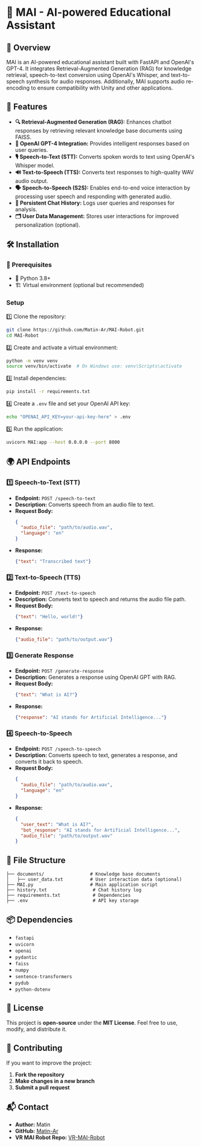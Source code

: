 # 🤖 MAI - AI-powered Educational Assistant

## 📝 Overview
MAI is an AI-powered educational assistant built with FastAPI and OpenAI's GPT-4. It integrates Retrieval-Augmented Generation (RAG) for knowledge retrieval, speech-to-text conversion using OpenAI's Whisper, and text-to-speech synthesis for audio responses. Additionally, MAI supports audio re-encoding to ensure compatibility with Unity and other applications.

## 🚀 Features
- **🔍 Retrieval-Augmented Generation (RAG):** Enhances chatbot responses by retrieving relevant knowledge base documents using FAISS.
- **🧠 OpenAI GPT-4 Integration:** Provides intelligent responses based on user queries.
- **🎙️ Speech-to-Text (STT):** Converts spoken words to text using OpenAI's Whisper model.
- **🔊 Text-to-Speech (TTS):** Converts text responses to high-quality WAV audio output.
- **🗣️ Speech-to-Speech (S2S):** Enables end-to-end voice interaction by processing user speech and responding with generated audio.
- **📜 Persistent Chat History:** Logs user queries and responses for analysis.
- **🗂️ User Data Management:** Stores user interactions for improved personalization (optional).

## 🛠️ Installation
### 📌 Prerequisites
- 🐍 Python 3.8+
- 🏗️ Virtual environment (optional but recommended)

### Setup
1️⃣ Clone the repository:
   ```sh
   git clone https://github.com/Matin-Ar/MAI-Robot.git
   cd MAI-Robot
   ```

2️⃣ Create and activate a virtual environment:
   ```sh
   python -m venv venv
   source venv/bin/activate  # On Windows use: venv\Scripts\activate
   ```

3️⃣ Install dependencies:
   ```sh
   pip install -r requirements.txt
   ```

4️⃣ Create a `.env` file and set your OpenAI API key:
   ```sh
   echo "OPENAI_API_KEY=your-api-key-here" > .env
   ```

5️⃣ Run the application:
   ```sh
   uvicorn MAI:app --host 0.0.0.0 --port 8000
   ```

## 🌍 API Endpoints
### 1️⃣ Speech-to-Text (STT)
- **Endpoint:** `POST /speech-to-text`
- **Description:** Converts speech from an audio file to text.
- **Request Body:**
  ```json
  {
    "audio_file": "path/to/audio.wav",
    "language": "en"
  }
  ```
- **Response:**
  ```json
  {"text": "Transcribed text"}
  ```

### 2️⃣ Text-to-Speech (TTS)
- **Endpoint:** `POST /text-to-speech`
- **Description:** Converts text to speech and returns the audio file path.
- **Request Body:**
  ```json
  {"text": "Hello, world!"}
  ```
- **Response:**
  ```json
  {"audio_file": "path/to/output.wav"}
  ```

### 3️⃣ Generate Response
- **Endpoint:** `POST /generate-response`
- **Description:** Generates a response using OpenAI GPT with RAG.
- **Request Body:**
  ```json
  {"text": "What is AI?"}
  ```
- **Response:**
  ```json
  {"response": "AI stands for Artificial Intelligence..."}
  ```

### 4️⃣ Speech-to-Speech
- **Endpoint:** `POST /speech-to-speech`
- **Description:** Converts speech to text, generates a response, and converts it back to speech.
- **Request Body:**
  ```json
  {
    "audio_file": "path/to/audio.wav",
    "language": "en"
  }
  ```
- **Response:**
  ```json
  {
    "user_text": "What is AI?",
    "bot_response": "AI stands for Artificial Intelligence...",
    "audio_file": "path/to/output.wav"
  }
  ```

## 📂 File Structure
```
├── documents/                 # Knowledge base documents
│   ├── user_data.txt          # User interaction data (optional)
├── MAI.py                     # Main application script
├── history.txt                 # Chat history log
├── requirements.txt            # Dependencies
├── .env                        # API key storage
```

## 📦 Dependencies
- `fastapi`
- `uvicorn`
- `openai`
- `pydantic`
- `faiss`
- `numpy`
- `sentence-transformers`
- `pydub`
- `python-dotenv`

## 📜 License
This project is **open-source** under the **MIT License**. Feel free to use, modify, and distribute it.

## 🤝 Contributing
If you want to improve the project:
1. **Fork the repository**
2. **Make changes in a new branch**
3. **Submit a pull request**

## 📬 Contact
- **Author:** Matin
- **GitHub:** [Matin-Ar](https://github.com/Matin-Ar)
- **VR MAI Robot Repo:** [VR-MAI-Robot](https://github.com/Matin-Ar/VR-MAI-Robot)
